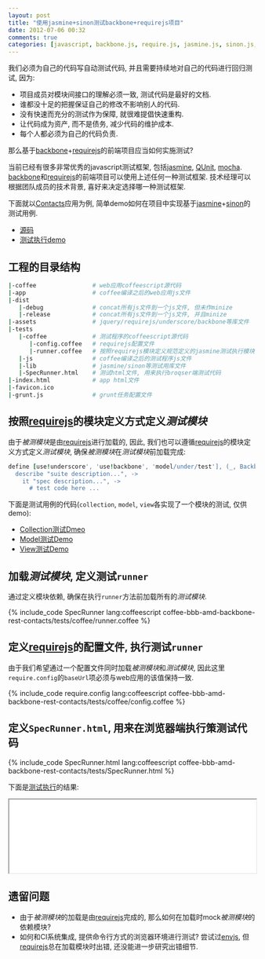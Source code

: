```yaml
---
layout: post
title: "使用jasmine+sinon测试backbone+requirejs项目"
date: 2012-07-06 00:32
comments: true
categories: [javascript, backbone.js, require.js, jasmine.js, sinon.js, coffeescript]
---
```


[backbone]: http://backbonejs.com/ "Backbone.js"
[underscore]: http://documentcloud.github.com/underscore/ "Underscore.js"
[requirejs]: http://requirejs.org/ "Require.js"
[sinon]: http://sinonjs.org/ "sinon.js"
[jasmine]: http://pivotal.github.com/jasmine/

我们必须为自己的代码写自动测试代码, 并且需要持续地对自己的代码进行回归测试, 因为:

- 项目成员对模块间接口的理解必须一致, 测试代码是最好的文档.
- 谁都没十足的把握保证自己的修改不影响别人的代码.
- 没有快速而充分的测试作为保障, 就很难提倡快速重构.
- 让代码成为资产, 而不是债务, 减少代码的维护成本.
- 每个人都必须为自己的代码负责.

那么基于[backbone][]+[requirejs][]的前端项目应当如何实施测试?

当前已经有很多非常优秀的javascript测试框架, 包括[jasmine][],
[QUnit](http://docs.jquery.com/QUnit), [mocha](http://visionmedia.github.com/mocha/).
[backbone][]和[requirejs][]的前端项目可以使用上述任何一种测试框架. 技术经理可以根据团队成员的技术背景, 喜好来决定选择哪一种测试框架.

下面就以[Contacts](/examples/coffee-bbb-amd-backbone-rest-contacts/index.html)应用为例,
简单demo如何在项目中实现基于[jasmine][]+[sinon][]的测试用例.

- [源码](https://github.com/xiaocong/xiaocong.github.com/tree/master/examples/coffee-bbb-amd-backbone-rest-contacts)
- [测试执行demo](/examples/coffee-bbb-amd-backbone-rest-contacts/tests/SpecRunner.html)

## 工程的目录结构
``` bash
|-coffee                # web应用coffeescript源代码
|-app                   # coffee编译之后的web应用js文件
|-dist
   |-debug              # concat所有js文件到一个js文件, 但未作minize
   |-release            # concat所有js文件到一个js文件, 并且minize
|-assets                # jquery/requirejs/underscore/backbone等库文件
|-tests
   |-coffee             # 测试程序的coffeescript源代码
      |-config.coffee   # requirejs配置文件
      |-runner.coffee   # 按照requirejs模块定义规范定义的jasmine测试执行模块
   |-js                 # coffee编译之后的测试程序js文件
   |-lib                # jasmine/sinon等测试用库文件
   |-SpecRunner.html    # 测试html文件, 用来执行broqser端测试代码
|-index.html            # app html文件
|-favicon.ico
|-grunt.js              # grunt任务配置文件
```

## 按照[requirejs][]的模块定义方式定义*测试模块*

由于*被测模块*是由[requirejs][]进行加载的, 因此, 我们也可以遵循[requirejs][]的模块定义方式定义*测试模块*, 确保*被测模块*在*测试模块*前加载完成:
``` coffeescript model_spec.coffee
define [use!underscore', 'use!backbone', 'model/under/test'], (_, Backbone, model) ->
  describe "suite description...", ->
    it "spec description...", ->
      # test code here ...
```
下面是测试用例的代码(`collection`, `model`, `view`各实现了一个模块的测试, 仅供demo):

- [Collection测试Dmeo](/examples/coffee-bbb-amd-backbone-rest-contacts/tests/coffee/spec/collections/contacts.coffee)
- [Model测试Demo](/examples/coffee-bbb-amd-backbone-rest-contacts/tests/coffee/spec/models/contact.coffee)
- [View测试Demo](/examples/coffee-bbb-amd-backbone-rest-contacts/tests/coffee/spec/views/contactitem.coffee)

## 加载*测试模块*, 定义测试`runner`

通过定义模块依赖, 确保在执行`runner`方法前加载所有的*测试模块*.

{% include_code SpecRunner lang:coffeescript coffee-bbb-amd-backbone-rest-contacts/tests/coffee/runner.coffee %}

## 定义[requirejs][]的配置文件, 执行测试`runner`

由于我们希望通过一个配置文件同时加载*被测模块*和*测试模块*, 因此这里`require.config`的`baseUrl`项必须与web应用的该值保持一致.

{% include_code require.config lang:coffeescript coffee-bbb-amd-backbone-rest-contacts/tests/coffee/config.coffee %}

## 定义`SpecRunner.html`, 用来在浏览器端执行策测试代码

{% include_code SpecRunner.html lang:coffeescript coffee-bbb-amd-backbone-rest-contacts/tests/SpecRunner.html %}

下面是[测试执行](/examples/coffee-bbb-amd-backbone-rest-contacts/tests/SpecRunner.html)的结果:

<iframe src="/examples/coffee-bbb-amd-backbone-rest-contacts/tests/SpecRunner.html" width="100%" scrolling="no"></iframe>

## 遗留问题

- 由于*被测模块*的加载是由[requirejs][]完成的, 那么如何在加载时mock*被测模块*的依赖模块?
- 如何和CI系统集成, 提供命令行方式的浏览器环境进行测试? 尝试过[envjs](http://www.envjs.com/), 但[requirejs][]总在加载模块时出错, 还没能进一步研究出错细节.

